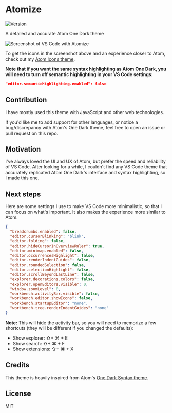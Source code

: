 # Atomize

[![Version](https://vsmarketplacebadge.apphb.com/version/emroussel.atomize-atom-one-dark-theme.svg)](https://marketplace.visualstudio.com/items?itemName=emroussel.atomize-atom-one-dark-theme)

A detailed and accurate Atom One Dark theme

<img src="https://raw.githubusercontent.com/emroussel/atomize/master/images/screenshot.png" alt="Screenshot of VS Code with Atomize" />

To get the icons in the screenshot above and an experience closer to Atom, check out my [Atom Icons theme](https://github.com/emroussel/atom-icons).

**Note that if you want the same syntax highlighting as Atom One Dark, you will need to turn off semantic highlighting in your VS Code settings:**

```json
"editor.semanticHighlighting.enabled": false
```

## Contribution

I have mostly used this theme with JavaScript and other web technologies.

If you'd like me to add support for other languages, or notice a bug/discrepancy with Atom's One Dark theme, feel free to open an issue or pull request on this repo.

## Motivation

I've always loved the UI and UX of Atom, but prefer the speed and reliability of VS Code. After looking for a while, I couldn't find any VS Code theme that accurately replicated Atom One Dark's interface and syntax highlighting, so I made this one.

## Next steps

Here are some settings I use to make VS Code more minimalistic, so that I can focus on what's important. It also makes the experience more similar to Atom.

```json
{
  "breadcrumbs.enabled": false,
  "editor.cursorBlinking": "blink",
  "editor.folding": false,
  "editor.hideCursorInOverviewRuler": true,
  "editor.minimap.enabled": false,
  "editor.occurrencesHighlight": false,
  "editor.renderIndentGuides": false,
  "editor.roundedSelection": false,
  "editor.selectionHighlight": false,
  "editor.scrollBeyondLastLine": false,
  "explorer.decorations.colors": false,
  "explorer.openEditors.visible": 0,
  "window.zoomLevel": 0,
  "workbench.activityBar.visible": false,
  "workbench.editor.showIcons": false,
  "workbench.startupEditor": "none",
  "workbench.tree.renderIndentGuides": "none"
}
```

**Note:** This will hide the activity bar, so you will need to memorize a few shortcuts (they will be different if you changed the defaults):

- Show explorer: ⇧+ ⌘ + E
- Show search: ⇧+ ⌘ + F
- Show extensions: ⇧+ ⌘ + X

## Credits

This theme is heavily inspired from Atom's [One Dark Syntax theme](https://github.com/atom/one-dark-syntax).

## License

MIT
